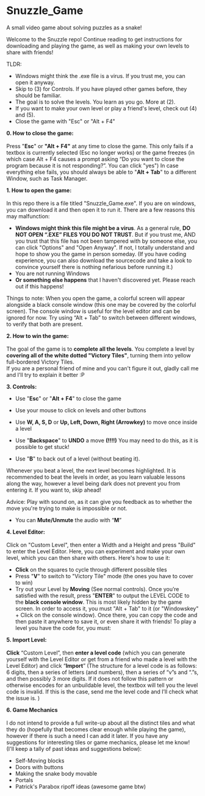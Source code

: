 # Snuzzle_Game
A small video game about solving puzzles as a snake!

Welcome to the Snuzzle repo! Continue reading to get instructions for downloading and playing the game, as well as making your own levels to share with friends!

TLDR:
- Windows might think the .exe file is a virus. If you trust me, you can open it anyway.
- Skip to (3) for Controls. If you have played other games before, they should be familiar.
- The goal is to solve the levels. You learn as you go. More at (2).
- If you want to make your own level or play a friend's level, check out (4) and (5).
- Close the game with "Esc" or "Alt + F4"

**0. How to close the game:**<br><br>Press "**Esc**" or **"Alt + F4"** at any time to close the game.
This only fails if a textbox is currently selected (Esc no longer works) or the game freezes (in which case Alt + F4 causes a prompt asking “Do you want to close the program because it is not responding?”. You can click "yes")
In case everything else fails, you should always be able to "**Alt + Tab**" to a different Window, such as Task Manager.

**1. How to open the game:**<br><br>In this repo there is a file titled "Snuzzle_Game.exe". If you are on windows, you can download it and then open it to run it. 
There are a few reasons this may malfunction:
- **Windows might think this file might be a virus**. As a general rule, **DO NOT OPEN “.EXE” FILES YOU DO NOT TRUST**. But if you trust me, AND you trust that this file has not been tampered with by someone else, you can click "Options" and "Open Anyway". If not, I totally understand and hope to show you the game in person someday. (If you have coding experience, you can also download the sourcecode and take a look to convince yourself there is nothing nefarious before running it.)
- You are not running Windows
- **Or something else happens** that I haven't discovered yet. Please reach out if this happens!

Things to note: When you open the game, a colorful screen will appear alongside a black console window (this one may be covered by the colorful screen). The console window is useful for the level editor and can be ignored for now. Try using “Alt + Tab” to switch between different windows, to verify that both are present. 

**2. How to win the game:**<br><br>The goal of the game is to **complete all the levels**.
You complete a level by **covering all of the white dotted "Victory Tiles"**, turning them into yellow full-bordered Victory Tiles.<br>If you are a personal friend of mine and you can't figure it out, gladly call me and I'll try to explain it better :P

**3. Controls:**
- Use "**Esc**" or "**Alt + F4**" to close the game

- Use your mouse to click on levels and other buttons

- Use **W, A, S, D** or **Up, Left, Down, Right (Arrowkey)** to move once inside a level

- Use "**Backspace**" to **UNDO** a move **(!!!!)** You may need to do this, as it is possible to get stuck!

- Use "**B**" to back out of a level (without beating it).

Whenever you beat a level, the next level becomes highlighted. It is recommended to beat the levels in order, as you learn valuable lessons along the way, however a level being dark does not prevent you from entering it. If you want to, skip ahead!

Advice: Play with sound on, as it can give you feedback as to whether the move you're trying to make is impossible or not.
- You can **Mute/Unmute** the audio with “**M**” 

**4. Level Editor:**<br><br>Click on "Custom Level", then enter a Width and a Height and press "Build" to enter the Level Editor. Here, you can experiment and make your own level, which you can then share with others. Here's how to use it:
- **Click** on the squares to cycle through different possible tiles
- Press "**V**" to switch to "Victory Tile" mode (the ones you have to cover to win)
- Try out your Level by **Moving** (See normal controls).
Once you’re satisfied with the result, press "**ENTER**" to output the LEVEL CODE to the **black console window**. This is most likely hidden by the game screen.
In order to access it, you must "Alt + Tab" to it (or "Windowskey" + Click on the console window). Once there, you can copy the code and then paste it anywhere to save it, or even share it with friends! To play a level you have the code for, you must:

**5. Import Level:**<br><br>**Click** “Custom Level”, then **enter a level code** (which you can generate yourself with the Level Editor or get from a friend who made a level with the Level Editor) and click “**Import**”
(The structure for a level code is as follows: 6 digits, then a series of letters (and numbers), then a series of “v”s and “.”s, and then possibly 3 more digits. If it does not follow this pattern or otherwise encodes for an unbuildable level, the textbox will tell you the level code is invalid. If this is the case, send me the level code and I’ll check what the issue is. )

**6. Game Mechanics**<br><br>I do not intend to provide a full write-up about all the distinct tiles and what they do (hopefully that becomes clear enough while playing the game), however if there is such a need I can add it later.
If you have any suggestions for interesting tiles or game mechanics, please let me know! (I'll keep a tally of past ideas and suggestions below):
- Self-Moving blocks
- Doors with buttons
- Making the snake body movable
- Portals
- Patrick's Parabox ripoff ideas (awesome game btw)

